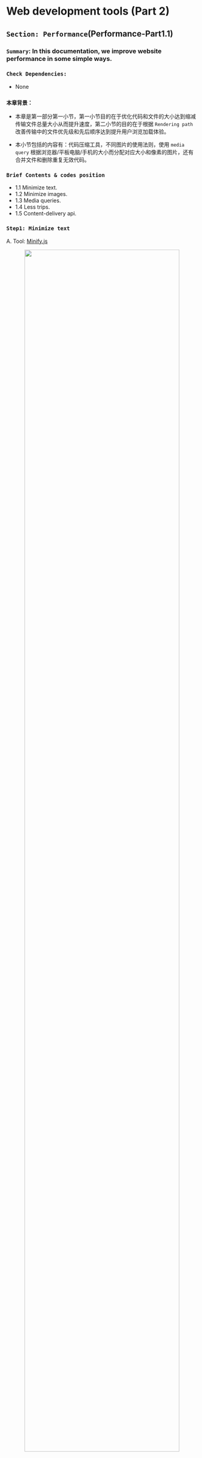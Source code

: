 # Web development tools (Part 2)

## `Section: Performance`(Performance-Part1.1)

### `Summary`: In this documentation, we improve website performance in some simple ways.

### `Check Dependencies:`

- None

### `本章背景：`
- 本章是第一部分第一小节，第一小节目的在于优化代码和文件的大小达到缩减传输文件总量大小从而提升速度，第二小节的目的在于根据 `Rendering path` 改善传输中的文件优先级和先后顺序达到提升用户浏览加载体验。

- 本小节包括的内容有：代码压缩工具，不同图片的使用法则，使用 `media query` 根据浏览器/平板电脑/手机的大小而分配对应大小和像素的图片，还有合并文件和删除重复无效代码。


### `Brief Contents & codes position`
- 1.1 Minimize text.
- 1.2 Minimize images.
- 1.3 Media queries.
- 1.4 Less trips.
- 1.5 Content-delivery api.

### `Step1: Minimize text`

A. Tool: [Minify.js](https://www.minifier.org/)

<p align="center">
<img src="../assets/w6.png" width=90%>
</p>

-------------------------------------------------------------

<p align="center">
<img src="../assets/w7.png" width=90%>
</p>

#### `Comment:`
1. 

### `Step2: Minimize images.`

<p align="center">
<img src="../assets/w8.png" width=90%>
</p>

-------------------------------------------------------------

__`Location: ./example1.1/index.html`__

<p align="center">
<img src="../assets/w9.png" width=90%>
</p>

-------------------------------------------------------------

<p align="center">
<img src="../assets/w10.png" width=90%>
</p>

-------------------------------------------------------------

#### `Comment:`
1.  JPG: photos,complex and useful colors
    SVG: logo, 但可放大缩小而不影响清晰度
    PNG: logo
    Gif: 小动图

- free tools: 1. JPEG-optimizer website
            2. TinyPNG

- Always lower jpeg quality 30-60%


### `Step3. Media queries.`

__`Location: ./example1.1/style.css`__

```css
body {
  background: yellow;
}

@media screen and (min-width: 900px) {
  body {
    background: url('./large-background.jpg') no-repeat center center fixed;
    background-size: cover;
  }
}

@media screen and (max-width: 500px) {
  body {
    background: url('./large-background.jpg') no-repeat center center fixed;
    background-size: cover;
  }
}

h1 {
  color: red;
}
```

#### `Comment:`
1. 


### `Step4. Less trips.`

__`Location: ./example1.1/index.html`__

```html
<!DOCTYPE html>
<html>
<head>
  <title>Network Performance</title>
  <!-- CSS -->
  <link rel="stylesheet" type="text/css" href="./style.css">

</head>
<body>
  <h1>Helloooo</h1>

  <!-- Large Image -->
  <img src="./puppy.jpg" width="131px" height="200px">

  <!-- javascript -->
  <script type="text/javascript" src="./script.js"></script>
</body>
</html>
```

#### `Comment:`
1. Previous code:

```html
<!-- #1 Minimize all text -->
<!-- #2 Minimize images -->
<!-- #3 Media Queries -->
<!-- #4 Minimize # of files -->


<!DOCTYPE html>
<html>
<head>
  <title>Network Performance</title>
  <!-- CSS -->
  <link rel="stylesheet" type="text/css" href="./style.css">
  <link rel="stylesheet" type="text/css" href="./style2.css">

</head>
<body>
  <h1>Helloooo</h1>

  <!-- Large Image -->
  <img src="./puppy.jpg" width="300px" height="200px">

  <!-- javascript -->
  <script type="text/javascript" src="./script.js"></script>
  <script type="text/javascript" src="./script2.js"></script>
  <script type="text/javascript" src="./script3.js"></script>
</body>
</html>
```

2. 取消了 style2.css, script2.js, script3.js 的连接，把 script2.js, script3.js 的内容合并到 script.js 中。

3. 效果对比：

- Before.

<p align="center">
<img src="../assets/w11.png" width=90%>
</p>

-------------------------------------------------------------

- After.

<p align="center">
<img src="../assets/w12.png" width=90%>
</p>

### `Step5. Content-delivery api.`




### `Step6 Concept questions.`

#### `A. What is SSH?`

- The SSH protocol (also referred to as Secure Shell) is a method for secure remote login from one computer to another. It provides several alternative options for strong authentication, and it protects the communications security and integrity with strong encryption. It is a secure alternative to the non-protected login protocols (such as telnet, rlogin) and insecure file transfer methods (such as FTP).

- The protocol works in the client-server model, which means that the connection is established by the SSH client connecting to the SSH server. The SSH client drives the connection setup process and uses public key cryptography to verify the identity of the SSH server. After the setup phase the SSH protocol uses strong symmetric encryption and hashing algorithms to ensure the privacy and integrity of the data that is exchanged between the client and server.

#### `B. What does SSH use for?`
- providing secure access for users and automated processes

- interactive and automated file transfers

- issuing remote commands

- managing network infrastructure and other mission-critical system components.

- Strong authentication with SSH keys

- SSH provides strong encryption and integrity protection

#### `C. What are symmetrical encryption, asymmetrical encryption and hashing?`

- `symmetrical encryption` (secret key) need key change 双方都有同一把key.

- `asymmetrical encryption` 每人有两把 key（pubilc key & private key）
原理： 本地有两把钥匙，设定为红色，目标也有两把钥匙，设定为蓝色。当红色电脑需要传输文件到蓝色电脑时，会首先从蓝色电脑获得蓝色`public key`,
然后用蓝色`public key`加密需要加密的文件，然后传输到蓝色电脑，最后用蓝色`private key`解密。

- 通俗意思是：我不相信任何电脑，任何电脑向我发送文件必须使用我的箱子（public key）装着，然后发过来我才能接受并且解密。`实现了git account（远程） 对 实体电脑（本地）的信任，相当于把本地电脑列入远程电脑的信任白列表`。

- `hashing` 简单理解就是对信息内容进行乱码加密，也就是说就算你能够获得 public key 去伪装目标，信息回来的时候也可以使用 private key 打开，
但是这是打开后的内容是乱码的，而要恢复这些乱码信息需要 另外一个 secret key 去解开， 也就是说这个过程是需要两个 私密 key 才能
解密的，不排除有些算法把这两个 key 融合在一起使用。

#### `D. 把本地 public key 放在 remote server的动作，可以保证每当 remote 传送文件到本地的时候都能通过，那么时候也需要在 remote 生成一个 public key，保证本地可以传送文件到 remote?`

